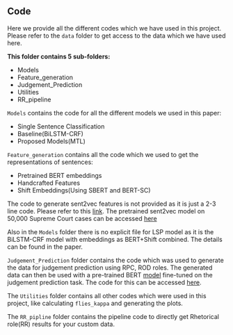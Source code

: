 ## Code 

Here we provide all the different codes which we have used in this project. Please refer to the `data` folder to get access to the data which we have used here.

**This folder contains 5 sub-folders:**
- Models
- Feature_generation
- Judgement_Prediction
- Utilities
- RR_pipeline

`Models` contains the code for all the different models we used in this paper:
- Single Sentence Classification
- Baseline(BiLSTM-CRF)
- Proposed Models(MTL)

`Feature_generation` contains all the code which we used to get the representations of sentences:
- Pretrained BERT embeddings
- Handcrafted Features
- Shift Embeddings(Using SBERT and BERT-SC)

The code to generate sent2vec features is not provided as it is just a 2-3 line code. Please refer to this [link](https://github.com/epfml/sent2vec). The pretrained sent2vec model on 50,000 Supreme Court cases can be accessed [here](https://iitk-my.sharepoint.com/:u:/g/personal/ashutoshm_iitk_ac_in/EeKvkSBir0FBk9eJdy5pLI8BDDoRRZPDKucTJSYj-LxZEg?e=dTsgHH)

Also in the `Models` folder there is no explicit file for LSP model as it is the BiLSTM-CRF model with embeddings as BERT+Shift combined. The details can be found in the paper. 

`Judgement_Prediction` folder contains the code which was used to generate the data for judgement prediction using RPC, ROD roles. The generated data can then be used with a pre-trained BERT [model](https://drive.google.com/drive/folders/17nddWo9e4Z-rljF83jIq1aEb3w71DouZ?usp=sharing) fine-tuned on the judgement prediction task. The code for this can be accessed [here](https://github.com/Exploration-Lab/CJPE/blob/main/Models/transformers/trained_on_multi/BERT_training_notebook.ipynb).

The `Utilities` folder contains all other codes which were used in this project, like calculating `flies_kappa` and generating the plots.

The `RR_pipline` folder contains the pipeline code to directly get Rhetorical role(RR) results for your custom data.

